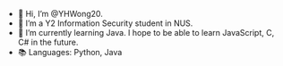 - 👋 Hi, I’m @YHWong20.
- 👀 I’m a Y2 Information Security student in NUS.
- 🌱 I’m currently learning Java. I hope to be able to learn JavaScript, C, C# in the future.
- 📚 Languages: Python, Java

<!---
YHWong20/YHWong20 is a ✨ special ✨ repository because its `README.md` (this file) appears on your GitHub profile.
You can click the Preview link to take a look at your changes.
--->
